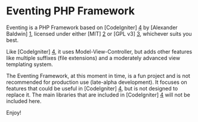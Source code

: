 Eventing PHP Framework
======================

Eventing is a PHP Framework based on [CodeIgniter] [4] by [Alexander Baldwin] [1],
licensed under either [MIT] [2] or [GPL v3] [3], whichever suits you best.

Like [CodeIgniter] [4], it uses Model-View-Controller, but adds other features
like multiple suffixes (file extensions) and a moderately advanced view
templating system.

The Eventing Framework, at this moment in time, is a fun project and is not
recommended for production use (late-alpha development).
It focuses on features that could be useful in [CodeIgniter] [4], but is not
designed to replace it. The main libraries that are included in [CodeIgniter] [4]
will not be included here.

Enjoy!

[1]: http://github.com/mynameiszanders "Alexander Baldwin on GitHub"
[2]: http://www.opensource.org/licenses/mit-license.php "Massachusetts Institute of Technology License on the Open Source Initiative"
[3]: http://www.gnu.org/licenses/gpl.html "General Public License"
[4]: http://codeigniter.com/ "CodeIgniter open source Web Application Framework"
